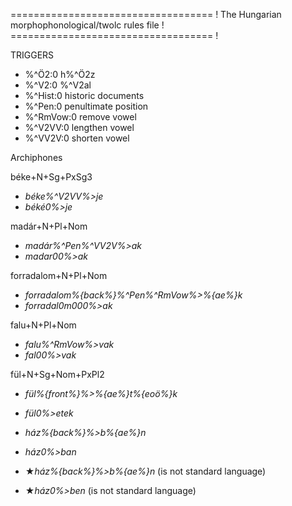 =================================== !
The Hungarian morphophonological/twolc rules file !
=================================== !



TRIGGERS


 * %^Ö2:0		 h%^Ö2z
 * %^V2:0		 %^V2al 
 * %^Hist:0          historic documents
 * %^Pen:0		 penultimate position
 * %^RmVow:0	 remove vowel
 * %^V2VV:0	 lengthen vowel
 * %^VV2V:0	 shorten vowel

Archiphones






béke+N+Sg+PxSg3
* *béke%^V2VV%>je*
* *béké0%>je*

madár+N+Pl+Nom
* *madár%^Pen%^VV2V%>ak*
* *madar00%>ak*

forradalom+N+Pl+Nom
* *forradalom%{back%}%^Pen%^RmVow%>%{ae%}k*
* *forradal0m000%>ak*

falu+N+Pl+Nom
* *falu%^RmVow%>vak*
* *fal00%>vak*







fül+N+Sg+Nom+PxPl2
* *fül%{front%}%>%{ae%}t%{eoö%}k*
* *fül0%>etek*



* *ház%{back%}%>b%{ae%}n*
* *ház0%>ban*

* ★*ház%{back%}%>b%{ae%}n* (is not standard language)
* ★*ház0%>ben* (is not standard language)













